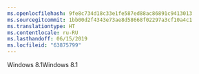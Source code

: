 ```yaml
---
ms.openlocfilehash: 9fe8c734d18c33e1fe587ed88ac86891c9413013
ms.sourcegitcommit: 1bb00d2f4343e73ae8d58668f02297a3cf10a4c1
ms.translationtype: HT
ms.contentlocale: ru-RU
ms.lasthandoff: 06/15/2019
ms.locfileid: "63875799"
---
```

<span data-ttu-id="9b5a2-101">Windows 8.1</span><span class="sxs-lookup"><span data-stu-id="9b5a2-101">Windows 8.1</span></span>